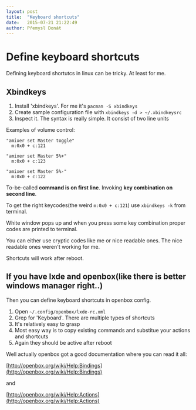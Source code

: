 ```yaml
---
layout: post
title:  "Keyboard shortcuts"
date:   2015-07-21 21:22:49
author: Přemysl Donát
---
```

# Define keyboard shortcuts

Defining keyboard shortutcs in linux can be tricky. At least for me.

## Xbindkeys

1. Install 'xbindkeys'. For me it's `pacman -S xbindkeys`
2. Create sample configuration file with `xbindkeys -d > ~/.xbindkeysrc`
3. Inspect it. The syntax is really simple. It consist of two line units

Examples of volume control:

~~~
"amixer set Master toggle"
  m:0x0 + c:121

"amixer set Master 5%+"
  m:0x0 + c:123

"amixer set Master 5%-"
  m:0x0 + c:122
~~~

To-be-called **command is on first line**. Invoking **key combination on second line**.

To get the right keycodes(the weird `m:0x0 + c:121`) use `xbindkeys -k` from terminal.

White window pops up and when you press some key combination proper codes are printed to terminal.

You can either use cryptic codes like me or nice readable ones. The nice readable ones weren't working for me.

Shortcuts will work after reboot.

## If you have lxde and openbox(like there is better windows manager right..)

Then you can define keyboard shortcuts in openbox config.

1. Open `~/.config/openbox/lxde-rc.xml`
2. Grep for 'Keyboard'. There are multiple types of shortcuts
3. It's relatively easy to grasp
4. Most easy way is to copy existing commands and substitue your actions and shortcuts
5. Again they should be active after reboot

Well actually openbox got a good documentation where you can read it all:

[http://openbox.org/wiki/Help:Bindings](http://openbox.org/wiki/Help:Bindings)

and

[http://openbox.org/wiki/Help:Actions](http://openbox.org/wiki/Help:Actions)
